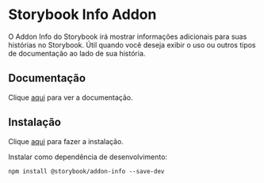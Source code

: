 # Storybook Info Addon

O Addon Info do Storybook irá mostrar informações adicionais para suas histórias no Storybook. Útil quando você deseja exibir o uso ou outros tipos de documentação ao lado de sua história.

## Documentação

Clique [aqui](https://github.com/storybookjs/storybook) para ver a documentação.

## Instalação

Clique [aqui](https://www.npmjs.com/package/@storybook/addon-info) para fazer a instalação.

Instalar como dependência de desenvolvimento:

```
npm install @storybook/addon-info --save-dev
```